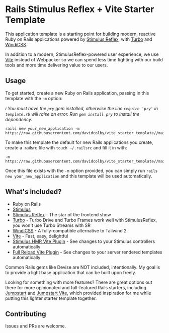 # Rails Stimulus Reflex + Vite Starter Template

This application template is a starting point for building modern, reactive Ruby on Rails applications
powered by [Stimulus Reflex](https://docs.stimulusreflex.com/), with [Turbo](https://github.com/hotwired/turbo-rails) and [WindiCSS](https://windicss.org/).

In addition to a modern, StimulusReflex-powered user experience, we use [Vite](https://vite-ruby.netlify.app/) instead of Webpacker so we can spend less time fighting with our build tools and more time delivering value to our users.

## Usage
To get started, create a new Ruby on Rails application, passing in this template with the `-m` option:

_ℹ️ You must have the `pry` gem installed, otherwise the line `require 'pry'` in `template.rb` will raise an error. Run `gem install pry` to install the dependency._
```
rails new your_new_application -m https://raw.githubusercontent.com/davidcolby/vite_starter_template//main/template.rb
```

To make this template the default for new Rails applications you create, create a .railsrc file with `touch ~/.railsrc` and fill it in with:
```
-m https://raw.githubusercontent.com/davidcolby/vite_starter_template//main/template.rb
```

Once this file exists with the `-m` option provided, you can simply run `rails new your_new_application` and this template will be used automatically.

## What's included?
* Ruby on Rails
* [Stimulus](https://stimulus.hotwired.dev/)
* [Stimulus Reflex](https://docs.stimulusreflex.com/) - The star of the frontend show
* [Turbo](https://github.com/hotwired/turbo-rails) - Turbo Drive and Turbo Frames work well with StimulusReflex, you won't use Turbo Streams with SR
* [WindiCSS](https://windicss.org/) - A fully-compatible alternative to Tailwind 2
* [Vite](https://vite-ruby.netlify.app/) - Fast, easy, delightful
* [Stimulus HMR Vite Plugin](https://github.com/ElMassimo/vite-plugin-stimulus-hmr) - See changes to your Stimulus controllers automatically
* [Full Reload Vite Plugin](https://github.com/ElMassimo/vite-plugin-full-reload) - See changes to your server rendered templates automatically

Common Rails gems like Devise are NOT included, intentionally. My goal is to provide a light base application that can be built upon freely.

Looking for something with more features? There are great options out there for more opinionated and full-featured Rails starters, including [Jumpstart](https://github.com/excid3/jumpstart) and [Jumpstart Vite](https://github.com/ElMassimo/jumpstart-vite), which provided inspiration for me while putting this lighter starter template together.

## Contributing
Issues and PRs are welcome.


